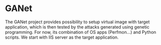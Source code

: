 GANet
=====

The GANet project provides possibility to setup virtual image with target application, which is then tested by the attacks generated using genetic programming. For now, its combination of OS apps (Perfmon…) and Python scripts. We start with IIS server as the target application. 
